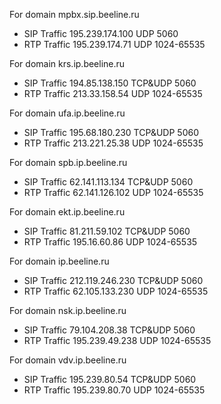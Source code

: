 For domain mpbx.sip.beeline.ru

* SIP Traffic 195.239.174.100 UDP 5060
* RTP Traffic 195.239.174.71 UDP 1024-65535
  
For domain krs.ip.beeline.ru

* SIP Traffic 194.85.138.150 TCP&UDP 5060
* RTP Traffic 213.33.158.54 UDP 1024-65535

For domain ufa.ip.beeline.ru

* SIP Traffic 195.68.180.230 TCP&UDP 5060
* RTP Traffic 213.221.25.38 UDP 1024-65535

For domain spb.ip.beeline.ru

* SIP Traffic 62.141.113.134 TCP&UDP 5060
* RTP Traffic 62.141.126.102 UDP 1024-65535

For domain ekt.ip.beeline.ru

* SIP Traffic 81.211.59.102 TCP&UDP 5060
* RTP Traffic 195.16.60.86 UDP 1024-65535
  
For domain ip.beeline.ru

* SIP Traffic 212.119.246.230 TCP&UDP 5060
* RTP Traffic 62.105.133.230 UDP 1024-65535

For domain nsk.ip.beeline.ru

* SIP Traffic 79.104.208.38 TCP&UDP 5060
* RTP Traffic 195.239.49.238 UDP 1024-65535

For domain vdv.ip.beeline.ru

* SIP Traffic 195.239.80.54 TCP&UDP 5060
* RTP Traffic 195.239.80.70 UDP 1024-65535